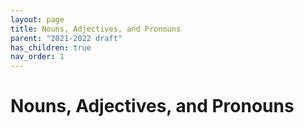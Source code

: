 ```yaml
---
layout: page
title: Nouns, Adjectives, and Pronouns
parent: "2021-2022 draft"
has_children: true
nav_order: 1
---
```


# Nouns, Adjectives, and Pronouns
